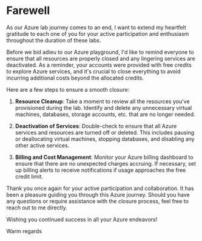 # Farewell

As our Azure lab journey comes to an end, I want to extend my heartfelt gratitude to each one of you for your active participation and enthusiasm throughout the duration of these labs.

Before we bid adieu to our Azure playground, I'd like to remind everyone to ensure that all resources are properly closed and any lingering services are deactivated. As a reminder, your accounts were provided with free credits to explore Azure services, and it's crucial to close everything to avoid incurring additional costs beyond the allocated credits.

Here are a few steps to ensure a smooth closure:

1. **Resource Cleanup**: Take a moment to review all the resources you've provisioned during the lab. Identify and delete any unnecessary virtual machines, databases, storage accounts, etc. that are no longer needed.

2. **Deactivation of Services**: Double-check to ensure that all Azure services and resources are turned off or deleted. This includes pausing or deallocating virtual machines, stopping databases, and disabling any other active services.

3. **Billing and Cost Management**: Monitor your Azure billing dashboard to ensure that there are no unexpected charges accruing. If necessary, set up billing alerts to receive notifications if usage approaches the free credit limit.

Thank you once again for your active participation and collaboration. It has been a pleasure guiding you through this Azure journey. Should you have any questions or require assistance with the closure process, feel free to reach out to me directly.

Wishing you continued success in all your Azure endeavors!

Warm regards


